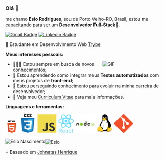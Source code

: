 
### Olá 👋
me chamo **Esio Rodrigues**, sou de Porto Velho-RO, Brasil, estou me capacitando para ser um **Desenvolvedor Full-Stack**🚀. 

[![Gmail Badge](https://img.shields.io/badge/-esio.rsn1@gmail.com-c14438?style=flat-square&logo=Gmail&logoColor=white&link=mailto:esio.rsn1@gmail.com)](mailto:esio.rsn1@gmail.com)
[![Linkedin Badge](https://img.shields.io/badge/-Esio%20Nascimento-blue?style=flat-square&logo=Linkedin&logoColor=white&link=https://www.linkedin.com/in/esionascimento/)](https://www.linkedin.com/in/esionascimento/)
<p> 🚀 Estudante em Desenvolvimento Web <a href="https://www.betrybe.com/"	alt="Trybe"> Trybe</a></p>
  
**Meus interesses pessoais:**
<br/>

  <img align="right" alt="GIF" src="https://media.giphy.com/media/KNP5EQE5n2nczSFYpD/giphy.gif" width="200px" />

- 👨🏽‍💻 Estou sempre em busca de novos conhecimentos;
- 🌱 Estou aprendendo como integrar meus **Testes automatizados** com meus projetos de **front-end**;
- 💼 Estou perseguindo conhecimento para evoluir na minha carreira de desenvolvedor;
- 📝 Veja meu <a href="https://gitconnected.com/esionascimento/resume" target="_blank">Curriculum Vitae</a> para mais informações.


**Linguagens e ferramentas:**

<p align="left">
  <img src="https://raw.githubusercontent.com/devicons/devicon/master/icons/html5/html5-original-wordmark.svg" alt="html5" width="40" height="40"/><img src="https://raw.githubusercontent.com/devicons/devicon/master/icons/css3/css3-original-wordmark.svg" alt="css3" width="60" height="60"/><img src="https://raw.githubusercontent.com/devicons/devicon/master/icons/javascript/javascript-original.svg" alt="javascript" width="60" height="60"/><img src="https://raw.githubusercontent.com/devicons/devicon/master/icons/react/react-original-wordmark.svg" alt="react" width="60" height="60"/><img src="https://raw.githubusercontent.com/devicons/devicon/master/icons/nodejs/nodejs-original-wordmark.svg" alt="nodejs" width="60" height="60"/><img src="https://raw.githubusercontent.com/devicons/devicon/master/icons/linux/linux-original.svg" alt="linux" width="60" height="60" /><img src="https://raw.githubusercontent.com/devicons/devicon/master/icons/git/git-original.svg" alt="git" width="60" height="60"/>
</p>

<p>
    <img align="left" src="https://github-readme-stats.vercel.app/api/top-langs/?username=esionascimento&layout=compact&theme=graywhite&title_color=268bd2" alt="Esio Nascimento" />
</p>
<p>
    <img align="center" src="https://github-readme-stats.vercel.app/api?username=esionascimento&show_icons=true&theme=radical" alt="Esio" />
</p>

⭐️ Baseado em [Johnatas Henrique](https://github.com/johnatas-henrique)
